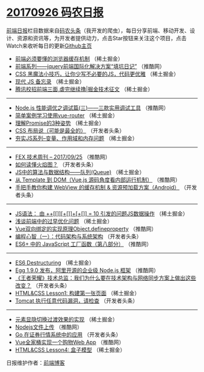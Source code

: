 # [20170926 码农日报](http://hao.caibaojian.com/date/2017/09/26)

[前端日报](http://caibaojian.com/c/news)栏目数据来自[码农头条](http://hao.caibaojian.com/)（我开发的爬虫），每日分享前端、移动开发、设计、资源和资讯等，为开发者提供动力，点击Star按钮来关注这个项目，点击Watch来收听每日的更新[Github主页](https://github.com/kujian/frontendDaily)
* [前端必须要懂的浏览器缓存机制](http://hao.caibaojian.com/52409.html) （稀土掘金）
* [前端系列——jquery前端国际化解决方案“填坑日记”](http://hao.caibaojian.com/52376.html) （推酷网）
* [CSS 黑魔法小技巧，让你少写不必要的JS，代码更优雅](http://hao.caibaojian.com/52402.html) （稀土掘金）
* [现代 JS 备忘录](http://hao.caibaojian.com/52400.html) （稀土掘金）
* [腾讯校招前端三面,虐完继续撸|掘金技术征文](http://hao.caibaojian.com/52407.html) （稀土掘金）

***
* [Node.js 性能调优之调试篇(三)——三款实用调试工具](http://hao.caibaojian.com/52374.html) （推酷网）
* [简单案例学习使用vue-router](http://hao.caibaojian.com/52408.html) （稀土掘金）
* [理解Promise的3种姿势](http://hao.caibaojian.com/52401.html) （稀土掘金）
* [CSS 布局说（可能是最全的）](http://hao.caibaojian.com/52432.html) （开发者头条）
* [夯实JS系列&#8211;变量、作用域和内存问题](http://hao.caibaojian.com/52405.html) （稀土掘金）

***
* [FEX 技术周刊 &#8211; 2017/09/25](http://hao.caibaojian.com/52377.html) （推酷网）
* [如何读懂火焰图？](http://hao.caibaojian.com/52435.html) （开发者头条）
* [JS中的算法与数据结构——队列(Queue)](http://hao.caibaojian.com/52395.html) （稀土掘金）
* [从 Template 到 DOM（Vue.js 源码角度看内部运行机制）](http://hao.caibaojian.com/52373.html) （推酷网）
* [手把手教你构建 WebView 的缓存机制 &amp; 资源预加载方案（Android）](http://hao.caibaojian.com/52438.html) （开发者头条）

***
* [JS语法： 由 ++[[]][+[]]+[+[]] = 10 引发的问题JS数据操作](http://hao.caibaojian.com/52398.html) （稀土掘金）
* [浅谈前端中的过早优化问题](http://hao.caibaojian.com/52399.html) （稀土掘金）
* [Vue双向绑定的实现原理Object.defineproperty](http://hao.caibaojian.com/52366.html) （推酷网）
* [编程心智（一）：代码架构与系统架构](http://hao.caibaojian.com/52431.html) （开发者头条）
* [ES6+ 中的 JavaScript 工厂函数（第八部分）](http://hao.caibaojian.com/52369.html) （推酷网）

***
* [ES6 Destructuring](http://hao.caibaojian.com/52403.html) （稀土掘金）
* [Egg 1.9.0 发布，阿里开源的企业级 Node.js 框架](http://hao.caibaojian.com/52371.html) （推酷网）
* [《王者荣耀》技术总监：我们为什么要在技术架构与网络同步方案上做出这些改变？](http://hao.caibaojian.com/52434.html) （开发者头条）
* [HTML&amp;CSS Lesson1: 构建第一张页面](http://hao.caibaojian.com/52394.html) （稀土掘金）
* [Tomcat 执行任意代码漏洞，请检查](http://hao.caibaojian.com/52436.html) （开发者头条）

***
* [元素显隐切换过渡效果的实现](http://hao.caibaojian.com/52397.html) （稀土掘金）
* [Nodejs文件上传](http://hao.caibaojian.com/52367.html) （推酷网）
* [Go 在证券行情系统中的应用](http://hao.caibaojian.com/52430.html) （开发者头条）
* [Vue全家桶实现一个购物Web App](http://hao.caibaojian.com/52368.html) （推酷网）
* [HTML&amp;CSS Lesson4: 盒子模型](http://hao.caibaojian.com/52391.html) （稀土掘金）

日报维护作者：[前端博客](http://caibaojian.com/) 